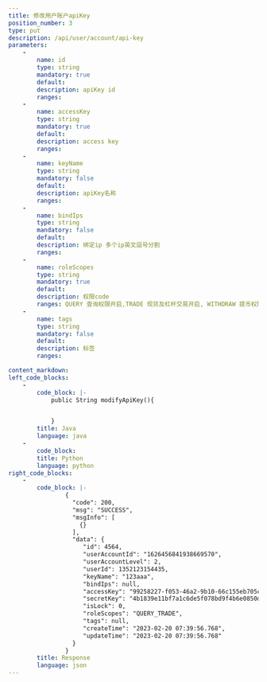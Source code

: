```yaml
---
title: 修改用户账户apiKey
position_number: 3
type: put
description: /api/user/account/api-key
parameters:
    -
        name: id
        type: string
        mandatory: true
        default:
        description: apiKey id
        ranges:
    -
        name: accessKey
        type: string
        mandatory: true
        default:
        description: access key
        ranges:
    -
        name: keyName
        type: string
        mandatory: false
        default:
        description: apiKey名称
        ranges:
    -
        name: bindIps
        type: string
        mandatory: false
        default:
        description: 绑定ip 多个ip英文逗号分割
        ranges:
    -
        name: roleScopes
        type: string
        mandatory: true
        default:
        description: 权限code
        ranges: QUERY 查询权限开启,TRADE 现货及杠杆交易开启, WITHDRAW 提币权限开启, LEVER_LOAN 杠杆质押借币权限开启, FUTURE 合约交易开启, TRANSFER 划转权限开启
    -
        name: tags
        type: string
        mandatory: false
        default:
        description: 标签
        ranges:

content_markdown:
left_code_blocks:
    -
        code_block: |-
            public String modifyApiKey(){


            }
        title: Java
        language: java
    -
        code_block:
        title: Python
        language: python
right_code_blocks:
    -
        code_block: |-
                {
                  "code": 200,
                  "msg": "SUCCESS",
                  "msgInfo": [
                    {}
                  ],
                  "data": {
                     "id": 4564,                                             //apiKey id
                     "userAccountId": "1626456841938669570",                 //账户id
                     "userAccountLevel": 2,                                  //账户等级：1-主账户；2-子账户
                     "userId": 1352123154435,                                //用户id
                     "keyName": "123aaa",                                    //apiKey名称
                     "bindIps": null,                                        //绑定ip列表
                     "accessKey": "99258227-f053-46a2-9b10-66c155eb705c",    //加密key
                     "secretKey": "4b1839e11bf7a1c6de5f078bd9f4b6e0850da3cf",//加密串
                     "isLock": 0,                                            //是否锁定：0-否；1：是
                     "roleScopes": "QUERY_TRADE",                            //权限code: QUERY_TRADE: 开启交易权限; QUERY_NO_TRADE: 不开启交易权限
                     "tags": null,                                           //标签
                     "createTime": "2023-02-20 07:39:56.768",                //apiKey创建时间
                     "updateTime": "2023-02-20 07:39:56.768"                 //apiKey更新时间
                  }
                }
        title: Response
        language: json
---
```

